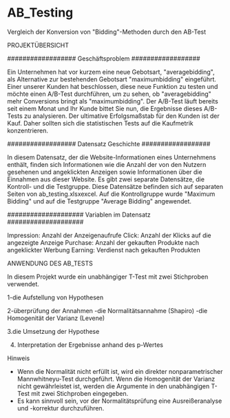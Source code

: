 # AB_Testing
Vergleich der Konversion von "Bidding"-Methoden durch den AB-Test


PROJEKTÜBERSICHT

##################
Geschäftsproblem
##################

Ein Unternehmen hat vor kurzem eine neue Gebotsart, "averagebidding", als Alternative zur bestehenden Gebotsart "maximumbidding" eingeführt. Einer unserer Kunden hat beschlossen, diese neue Funktion zu testen und möchte einen A/B-Test durchführen, um zu sehen, ob "averagebidding" mehr Conversions bringt als "maximumbidding". Der A/B-Test läuft bereits seit einem Monat und Ihr Kunde bittet Sie nun, die Ergebnisse dieses A/B-Tests zu analysieren. Der ultimative Erfolgsmaßstab für den Kunden ist der Kauf. Daher sollten sich die statistischen Tests auf die Kaufmetrik konzentrieren.

##################
Datensatz Geschichte
##################

In diesem Datensatz, der die Website-Informationen eines Unternehmens enthält, finden sich Informationen wie die Anzahl der von den Nutzern gesehenen und angeklickten Anzeigen sowie Informationen über die Einnahmen aus dieser Website. Es gibt zwei separate Datensätze, die Kontroll- und die Testgruppe. Diese Datensätze befinden sich auf separaten Seiten von ab_testing.xlsxexcel. Auf die Kontrollgruppe wurde "Maximum Bidding" und auf die Testgruppe "Average Bidding" angewendet.

####################
Variablen im Datensatz
####################

Impression: Anzahl der Anzeigenaufrufe
Click: Anzahl der Klicks auf die angezeigte Anzeige
Purchase: Anzahl der gekauften Produkte nach angeklickter Werbung
Earning: Verdienst nach gekauften Produkten

ANWENDUNG DES AB_TESTS

In diesem Projekt wurde ein unabhängiger T-Test mit zwei Stichproben verwendet.

1-die Aufstellung von Hypothesen

2-überprüfung der Annahmen
  -die Normalitätsannahme (Shapiro)
  -die Homogenität der Varianz (Levene)
  
3.die Umsetzung der Hypothese

4. Interpretation der Ergebnisse anhand des p-Wertes

Hinweis
- Wenn die Normalität nicht erfüllt ist, wird ein direkter nonparametrischer Mannwhitneyu-Test durchgeführt.  Wenn die Homogenität der Varianz nicht gewährleistet ist, werden die Argumente in den unabhängigen T-Test mit zwei Stichproben eingegeben.
- Es kann sinnvoll sein, vor der Normalitätsprüfung eine Ausreißeranalyse und -korrektur durchzuführen.




